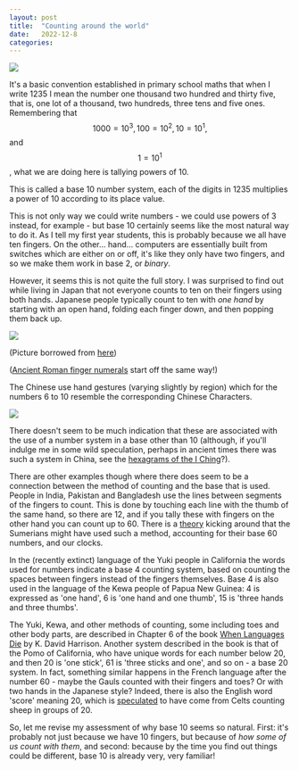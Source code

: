 ```yaml
---
layout: post
title:  "Counting around the world"
date:   2022-12-8
categories: 
---
```


<img src="{{ site.baseurl }}/img/chinesecount1.jpeg">
<!--more--> 

It's a basic convention established in primary school maths that when I write 1235 I mean the number one thousand two hundred and thirty five, that is, one lot of a thousand, two hundreds, three tens and five ones. Remembering that $$1000=10^3, 100=10^2, 10=10^1,$$ and $$1=10^1$$, what we are doing here is tallying powers of 10. 

This is called a base 10 number system, each of the digits in 1235 multiplies a power of 10 according to its place value. 

This is not only way we could write numbers - we could use powers of 3 instead, for example - but base 10 certainly seems like the most natural way to do it. As I tell my first year students, this is probably because we all have ten fingers. On the other... hand... computers are essentially built from switches which are either on or off, it's like they only have two fingers, and so we make them work in base 2, or *binary*. 

However, it seems this is not quite the full story. I was surprised to find out while living in Japan that not everyone counts to ten on their fingers using both hands. Japanese people typically count to ten with *one hand* by starting with an open hand, folding each finger down, and then popping them back up.  

<img src="{{ site.baseurl }}/img/japancount.gif">

(Picture borrowed from [here](https://voyapon.com/counting-in-japanese-numbers/#:~:text=Compared%20to%20some,1%20and%209.))

([Ancient Roman finger numerals](https://www.maa.org/press/periodicals/convergence/mathematical-treasure-roman-finger-numerals) start off the same way!)

The Chinese use hand gestures (varying slightly by region) which for the numbers 6 to 10 resemble the corresponding Chinese Characters.

<img src="{{ site.baseurl }}/img/chinesecount.jpeg">

There doesn't seem to be much indication that these are associated with the use of a number system in a base other than 10 (although, if you'll indulge me in some wild speculation, perhaps in ancient times there was such a system in China, see the [hexagrams of the I Ching](https://en.wikipedia.org/wiki/Hexagram_(I_Ching))?).

There are other examples though where there does seem to be a connection between the method of counting and the base that is used. People in India, Pakistan and Bangladesh use the lines between segments of the fingers to count. This is done by touching each line with the thumb of the same hand, so there are 12, and if you tally these with fingers on the other hand you can count up to 60. There is a [theory](https://nrich.maths.org/6070) kicking around that the Sumerians might have used such a method, accounting for their base 60 numbers, and our clocks.

In the (recently extinct) language of the Yuki people in California the words used for numbers indicate a base 4 counting system, based on counting the spaces between fingers instead of the fingers themselves. Base 4 is also used in the language of the Kewa people of Papua New Guinea: 4 is expressed as 'one hand', 6 is 'one hand and one thumb', 15 is 'three hands and three thumbs'. 

The Yuki, Kewa, and other methods of counting, some including toes and other body parts, are described in Chapter 6 of the book [When Languages Die](https://global.oup.com/academic/product/when-languages-die-9780195372069?cc=au&lang=en&) by K. David Harrison. Another system described in the book is that of the Pomo of California, who have unique words for each number below 20, and then 20 is 'one stick', 61 is 'three sticks and one', and so on - a base 20 system. In fact, something similar happens in the French language after the number 60 - maybe the Gauls counted with their fingers and toes? Or with two hands in the Japanese style? Indeed, there is also the English word 'score' meaning 20, which is [speculated](https://www.etymonline.com/word/score) to have come from Celts counting sheep in groups of 20.

So, let me revise my assessment of why base 10 seems so natural. First: it's probably not just because we have 10 fingers, but because of *how some of us count with them*, and second: because by the time you find out things could be different, base 10 is already very, very familiar!